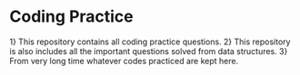 # Coding Practice

1}  This repository contains all coding practice questions.
2}  This repository is also includes all the important questions solved from data structures.
3}  From very long time whatever codes practiced are kept here.
